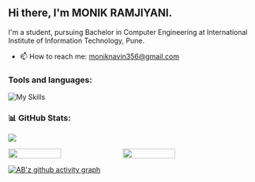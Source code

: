 
<!--
**Monik03** is a ✨ _special_ ✨ repository because its `README.md` (this file) appears on your GitHub profile.

Here are some ideas to get you started:
-->


## Hi there, I'm MONIK RAMJIYANI.
I'm a student, pursuing Bachelor in Computer Engineering at International Institute of Information Technology, Pune.

- 📫 How to reach me: moniknavin356@gmail.com

<!--[Profile views](https://gpvc.arturio.dev/Monik03)  -->

<h3 align="left">Tools and languages: </h3>

![My Skills](https://skillicons.dev/icons?i=html,css,js,php,c,cpp,py,java,jquery,bootstrap,flask)

### 📊 GitHub Stats:

![](https://github-readme-stats.vercel.app/api/top-langs/?username=Monik03&theme=gotham&hide_border=false&include_all_commits=false&count_private=false&layout=compact)

<div style="display: flex; flex-direction: row;">

<img width="46%" src="https://github-readme-stats.vercel.app/api?username=Monik03&theme=gotham&hide_border=false&include_all_commits=false&count_private=false" />

<img width="46%" src="https://github-readme-streak-stats.herokuapp.com/?user=Monik03&theme=gotham&hide_border=false" />

</div>

[![AB'z github activity graph](https://activity-graph.herokuapp.com/graph?username=Monik03&theme=gotham)](https://github.com/Monik03)
